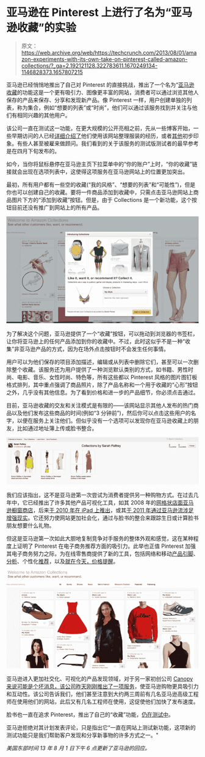 # 亚马逊在 Pinterest 上进行了名为“亚马逊收藏”的实验

> 原文：<https://web.archive.org/web/https://techcrunch.com/2013/08/01/amazon-experiments-with-its-own-take-on-pinterest-called-amazon-collections/?_ga=2.192121128.322783611.1670249134-1146828373.1657807215>

亚马逊已经悄悄地推出了自己对 Pinterest 的直接挑战，推出了一个名为“[亚马逊收藏](https://web.archive.org/web/20230316161321/http://www.amazon.com/gp/river)的功能这是一个更有吸引力、图像更丰富的网站，消费者可以通过浏览其他人保存的产品来保存、分享和发现新产品。像 Pinterest 一样，用户创建单独的列表，称为集合，例如“想要的列表”或“时尚”，他们可以通过该服务找到并关注与他们有相同兴趣的其他用户。

该公司一直在测试这一功能，在更大规模的公开亮相之前，先从一些博客开始，一些早期访问的人已经[详细介绍了](https://web.archive.org/web/20230316161321/http://www.therichlifeonabudget.com/2013/06/amazon-collections-and-stripes.html)他们使用该网站整理服装的经历，或者[其他](https://web.archive.org/web/20230316161321/http://kerriskitchen.com/new-toy-from-amazon-in-beta-testing-amazon-collections/)初步印象。有些人甚至被雇来做顾问。我们看到的关于该服务的测试版测试者的最早参考是在四月下旬发布的。

如今，当你将鼠标悬停在亚马逊主页下拉菜单中的“你的账户”上时，“你的收藏”链接就会出现在选项列表中，这使得这项服务在亚马逊网站上的位置更加突出。

最初，所有用户都有一些空的收藏(“我的风格”、“想要的列表”和“可能性”)，但是你也可以创建自己的收藏。要将一件商品添加到收藏中，只需点击亚马逊网站上商品图片下方的“添加到收藏”按钮。但是，由于 Collections 是一个新功能，这个按钮目前还没有推广到网站上的所有产品。

[![amazon-collections2](img/7072017e66d8f10e3780f89e4436863f.png)](https://web.archive.org/web/20230316161321/https://techcrunch.com/2013/08/01/amazon-experiments-with-its-own-take-on-pinterest-called-amazon-collections/amazon-collections2/)

为了解决这个问题，亚马逊提供了一个“收藏”按钮，可以拖动到浏览器的书签栏，让你将亚马逊上的任何产品添加到你的收藏中。不过，此时这似乎不是一种“收集”非亚马逊产品的方式，因为在场外点击按钮时不会发生任何事情。

用户可以为他们保存的项目添加描述，编辑或从列表中删除它们，甚至可以一次删除整个收藏。该服务还为用户提供了一种浏览默认类别的方式，如书籍、男性时尚、电影、音乐、女性时尚、特色等，所有这些都以 Pinterest 风格的图片图钉板格式排列，其中重点强调了商品照片，除了产品名称和一个用于收藏的“心形”按钮之外，几乎没有其他信息。为了看到价格和进一步的产品细节，你必须点击通过。

目前，亚马逊收藏的交友和关注模式是有限的——该网站显示其他人发布的热门商品以及他们发布这些商品的时间(例如“3 分钟前”)，然后你可以点击这些用户的名字，以便在服务上关注他们。但似乎没有一个选项可以发现你在亚马逊收藏上的朋友，比如通过地址簿上传或脸书整合。

[![example-user](img/0dad9ee10a67e25dd79087a098337cfd.png)](https://web.archive.org/web/20230316161321/https://techcrunch.com/2013/08/01/amazon-experiments-with-its-own-take-on-pinterest-called-amazon-collections/example-user/)

我们应该指出，这不是亚马逊第一次尝试为消费者提供另一种购物方式。在过去几年中，它已经推出了许多其他产品可视化工具，如其 2008 年的[网格状店面亚马逊橱窗商店](https://web.archive.org/web/20230316161321/https://techcrunch.com/2008/10/27/amazons-windowshop-offers-a-sleek-interface-for-the-online-megastore/)，后来[于 2010 年在 iPad 上推出](https://web.archive.org/web/20230316161321/https://techcrunch.com/2010/10/26/amazon-launches-brand-new-ipad-shopping-app-called-windowshop/)，或其[于 2011 年通过亚马逊流涉足增强现实](https://web.archive.org/web/20230316161321/https://techcrunch.com/2011/11/02/amazons-flow-iphone-app-brings-augmented-reality-to-barcode-scanning/)。它还努力使网站更加社会化，通过与脸书的整合来跟踪生日或计算脸书朋友想要什么礼物。

但这是亚马逊第一次如此大胆地复制竞争对手服务的整体外观和感觉，这在某种程度上证明了 Pinterest 在电子商务推荐方面的吸引力。此举也正值 Pinterest 加强其电子商务努力之际，为在线零售商提供了新的工具，包括网络和移动[产品引脚](https://web.archive.org/web/20230316161321/https://techcrunch.com/2013/05/19/pinterest-more-useful/)、[分析](https://web.archive.org/web/20230316161321/http://business.pinterest.com/analytics/)、个性化[推荐](https://web.archive.org/web/20230316161321/https://techcrunch.com/2013/07/26/pinterest-adds-support-for-do-not-track-as-it-begins-a-rollout-of-a-more-personalized-experience-for-users/)，以及[就在今天，价格提醒](https://web.archive.org/web/20230316161321/https://techcrunch.com/2013/08/01/pinterest-adds-price-alerts-to-turn-aspirational-pins-into-purchases/)。

[![amazon-fashion](img/296f7b23f20672922a145b88804cb5f0.png)](https://web.archive.org/web/20230316161321/https://techcrunch.com/2013/08/01/amazon-experiments-with-its-own-take-on-pinterest-called-amazon-collections/amazon-fashion-2/)

亚马逊进入更加社交化、可视化的产品发现领域，对于另一家初创公司 [Canopy 来说可能是个坏消息，该公司昨天刚刚推出了一项服务](https://web.archive.org/web/20230316161321/https://techcrunch.com/2013/07/31/canopy-launches-to-make-amazon-shopping-more-social-shareable-and-beautiful/)，使亚马逊购物更具吸引力和互动性。该公司告诉我们，他们甚至注意到大约两三周前有几名亚马逊高级工程师在使用他们的网站，此后又有几名工程师在使用，这促使他们加快了发布速度。

脸书也一直在追求 Pinterest，推出了自己的“收藏”功能，[仍在测试中](https://web.archive.org/web/20230316161321/https://techcrunch.com/2012/12/19/facebook-pinterest-style-collections/)。

亚马逊拒绝对其计划发表评论，只是指出它“一直在网站上测试新功能，这项新的测试功能只是我们帮助客户发现和分享新事物的许多方式之一。"

*美国东部时间 13 年 8 月 1 日下午 6 点更新了亚马逊的回应。*